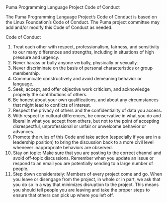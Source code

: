 Puma Programming Language Project
Code of Conduct

The Puma Programming Language Project’s Code of Conduct is based on the Linux Foundation’s Code of Conduct.  The Puma project committee may add and/or modify this Code of Conduct as needed.  

Code of Conduct
1.	Treat each other with respect, professionalism, fairness, and sensitivity to our many differences and strengths, including in situations of high pressure and urgency.
2.	Never harass or bully anyone verbally, physically or sexually.
3.	Never discriminate on the basis of personal characteristics or group membership.
4.	Communicate constructively and avoid demeaning behavior or language.
5.	Seek, accept, and offer objective work criticism, and acknowledge properly the contributions of others.
6.	Be honest about your own qualifications, and about any circumstances that might lead to conflicts of interest.
7.	Respect the privacy of others and the confidentiality of data you access.
8.	With respect to cultural differences, be conservative in what you do and liberal in what you accept from others, but not to the point of accepting disrespectful, unprofessional or unfair or unwelcome behavior or advances.
9.	Promote the rules of this Code and take action (especially if you are in a leadership position) to bring the discussion back to a more civil level whenever inappropriate behaviors are observed.
10.	Stay on topic: Make sure that you are posting to the correct channel and avoid off-topic discussions. Remember when you update an issue or respond to an email you are potentially sending to a large number of people.
11.	Step down considerately: Members of every project come and go. When you leave or disengage from the project, in whole or in part, we ask that you do so in a way that minimizes disruption to the project. This means you should tell people you are leaving and take the proper steps to ensure that others can pick up where you left off.

